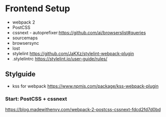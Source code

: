 
# Frontend Setup 
+ webpack 2 
+ PostCSS 
+ cssnext - autoprefixer:https://github.com/ai/browserslist#queries
+ sourcemaps 
+ browsersync 
+ lost
+ stylelint https://github.com/JaKXz/stylelint-webpack-plugin 
+ .stylelintrc https://stylelint.io/user-guide/rules/

## Stylguide
+ kss for webpack https://www.npmjs.com/package/kss-webpack-plugin


### Start: PostCSS + cssnext
https://blog.madewithenvy.com/webpack-2-postcss-cssnext-fdcd2fd7d0bd